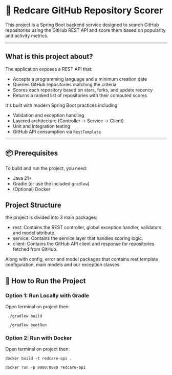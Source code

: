 # 🧪 Redcare GitHub Repository Scorer

This project is a Spring Boot backend service designed to search GitHub repositories using the GitHub REST API and score them based on popularity and activity metrics.

---

## What is this project about?

The application exposes a REST API that:
- Accepts a programming language and a minimum creation date
- Queries GitHub repositories matching the criteria
- Scores each repository based on stars, forks, and update recency
- Returns a ranked list of repositories with their computed scores

It's built with modern Spring Boot practices including:
- Validation and exception handling
- Layered architecture (Controller → Service → Client)
- Unit and integration testing
- GitHub API consumption via `RestTemplate`

---

## 📦 Prerequisites

To build and run the project, you need:

- Java 21+
- Gradle (or use the included `gradlew`)
- (Optional) Docker

## Project Structure

the project is divided into 3 main packages:
- rest: Contains the REST controller, global exception handler, validators and model attribute.
- service: Contains the service layer that handles scoring logic.
- client: Contains the GitHub API client and response for repositories fetched from GitHub.

Along with config, error and model packages that contains rest template configuration,  main models and our exception classes

## 🚀 How to Run the Project

### Option 1: Run Locally with Gradle

Open terminal on project then:

``` ./gradlew build```

``` ./gradlew bootRun```

### Option 2: Run with Docker

Open terminal on project then:

```docker build -t redcare-api . ```

```docker run -p 8080:8080 redcare-api ```

